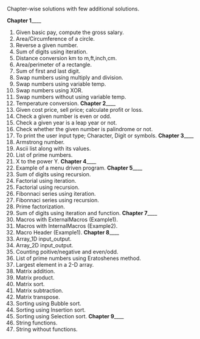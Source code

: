 Chapter-wise solutions with few additional solutions.

______________________Chapter 1__________________________
1. Given basic pay, compute the gross salary.
2. Area/Circumference of a circle.
3. Reverse a given number.
4. Sum of digits using iteration.
5. Distance conversion km to m,ft,inch,cm.
6. Area/perimeter of a rectangle.
7. Sum of first and last digit.
8. Swap numbers using multiply and division.
9. Swap numbers using variable temp.
10. Swap numbers using XOR.
11. Swap numbers without using variable temp.
12. Temperature conversion.
______________________Chapter 2__________________________
13. Given cost price, sell price; calculate profit or loss.
14. Check a given number is even or odd. 
15. Check a given year is a leap year or not.
16. Check whether the given number is palindrome or not.
17. To print the user input type; Character, Digit or symbols.
______________________Chapter 3__________________________
18. Armstrong number.
19. Ascii list along with its values.
20. List of prime numbers.
21. X to the power Y.
______________________Chapter 4__________________________
22. Example of a menu driven program.
______________________Chapter 5__________________________
23. Sum of digits using recursion.
24. Factorial using iteration.
25. Factorial using recursion.
26. Fibonnaci series using iteration.
27. Fibonnaci series using recursion.
28. Prime factorization.
29. Sum of digits using iteration and function.
______________________Chapter 7__________________________
30. Macros with ExternalMacros (Example1).
31. Macros with InternalMacros (Example2).
32. Macro Header (Example1).
______________________Chapter 8__________________________
33. Array_1D input_output. 
34. Array_2D input_output.
35. Counting poitive/negative and even/odd.
36. List of prime numbers using Eratoshenes method.
37. Largest element in a 2-D array.
38. Matrix addition.
39. Matrix product.
40. Matrix sort.
41. Matrix subtraction.
42. Matrix transpose.
43. Sorting using Bubble sort.
44. Sorting using Insertion sort.
45. Sorting using Selection sort.
______________________Chapter 9__________________________
46. String functions.
47. String without functions.
